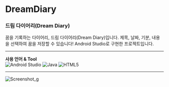 # DreamDiary

### 드림 다이어리(Dream Diary)


 꿈을 기록하는 다이어리, 드림 다이어리(Dream Diary)입니다. 제목, 날짜, 기분, 내용을 선택하여 꿈을 저장할 수 있습니다! Android Studio로 구현한 프로젝트입니다.

---

**사용 언어 & Tool**   
![Android Studio](https://img.shields.io/badge/AndroidStudio-3DDC84?logo=AndroidStudio&logoColor=white)
![Java](https://img.shields.io/badge/Java-40AEF0)
![HTML5](https://img.shields.io/badge/HTML5-E34F26?logo=HTML5&logoColor=white)

---

![Screenshot_g](https://github.com/Baeju0/DreamDiary/assets/83051136/f8eeb434-89eb-4c83-8bd8-f19e69e0b2ae)
